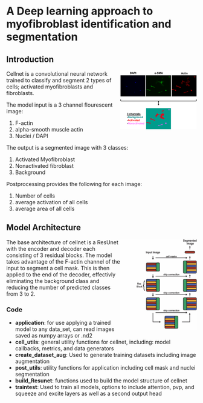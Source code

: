 # A Deep learning approach to myofibroblast identification and segmentation
## Introduction
<img align="right" width="40%" height="40%" src="https://github.com/ahillsley/cellnet/blob/master/illustrations/Picture1.png"/>
Cellnet is a convolutional neural network trained to classify and segment 2 types of cells; activated myofibroblasts and fibroblasts. 

The model input is a 3 channel flourescent image:
1. F-actin
2. alpha-smooth muscle actin
3. Nuclei / DAPI

The output is a segmented image with 3 classes:
1. Activated Myofibroblast
2. Nonactivated fibroblast
3. Background

Postprocessing provides the following for each image: 
1. Number of cells
2. average activation of all cells 
3. average area of all cells

## Model Architecture
<img align="right" width="40%" height="40%" src="https://github.com/ahillsley/cellnet/blob/master/illustrations/Picture2.png"/>
The base architecture of cellnet is a ResUnet with the encoder and decoder each consisting of 3 residual blocks. The model takes advantage of the F-actin channel of the input to segment a cell mask. This is then applied to the end of the decoder, effectivly eliminating the background class and reducing the number of predicted classes from 3 to 2. 

### Code

  - **application**: for use applying a trained model to any data_set, can read images saved as numpy arrays or .nd2
  - **cell_utils**: general utility functions for cellnet, including: model callbacks, metrics, and data generators
  - **create_dataset_aug**: Used to generate training datasets including image augmentation
  - **post_utils**: utility functions for application including cell mask and nuclei segmentation
  - **build_Resunet**: functions used to build the model structure of cellnet
  - **traintest**: Used to train all models, options to include attention, pvp, and squeeze and excite layers as well as a second output head
